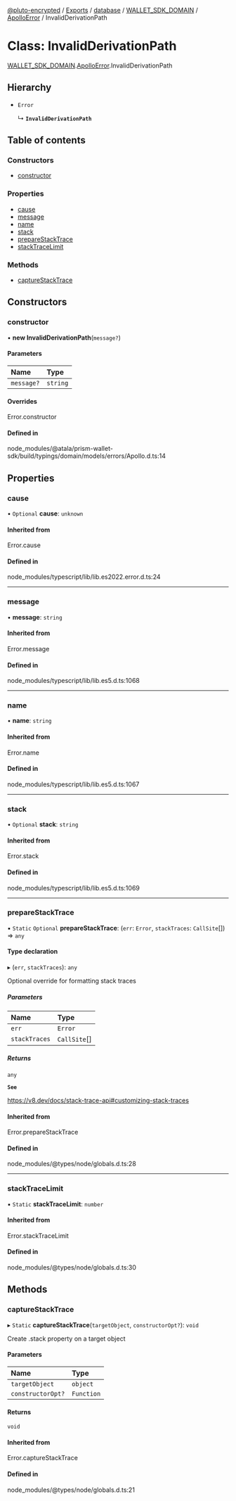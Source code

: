 [@pluto-encrypted](../README.md) / [Exports](../modules.md) / [database](../modules/database.md) / [WALLET\_SDK\_DOMAIN](../modules/database.WALLET_SDK_DOMAIN.md) / [ApolloError](../modules/database.WALLET_SDK_DOMAIN.ApolloError.md) / InvalidDerivationPath

# Class: InvalidDerivationPath

[WALLET\_SDK\_DOMAIN](../modules/database.WALLET_SDK_DOMAIN.md).[ApolloError](../modules/database.WALLET_SDK_DOMAIN.ApolloError.md).InvalidDerivationPath

## Hierarchy

- `Error`

  ↳ **`InvalidDerivationPath`**

## Table of contents

### Constructors

- [constructor](database.WALLET_SDK_DOMAIN.ApolloError.InvalidDerivationPath.md#constructor)

### Properties

- [cause](database.WALLET_SDK_DOMAIN.ApolloError.InvalidDerivationPath.md#cause)
- [message](database.WALLET_SDK_DOMAIN.ApolloError.InvalidDerivationPath.md#message)
- [name](database.WALLET_SDK_DOMAIN.ApolloError.InvalidDerivationPath.md#name)
- [stack](database.WALLET_SDK_DOMAIN.ApolloError.InvalidDerivationPath.md#stack)
- [prepareStackTrace](database.WALLET_SDK_DOMAIN.ApolloError.InvalidDerivationPath.md#preparestacktrace)
- [stackTraceLimit](database.WALLET_SDK_DOMAIN.ApolloError.InvalidDerivationPath.md#stacktracelimit)

### Methods

- [captureStackTrace](database.WALLET_SDK_DOMAIN.ApolloError.InvalidDerivationPath.md#capturestacktrace)

## Constructors

### constructor

• **new InvalidDerivationPath**(`message?`)

#### Parameters

| Name | Type |
| :------ | :------ |
| `message?` | `string` |

#### Overrides

Error.constructor

#### Defined in

node_modules/@atala/prism-wallet-sdk/build/typings/domain/models/errors/Apollo.d.ts:14

## Properties

### cause

• `Optional` **cause**: `unknown`

#### Inherited from

Error.cause

#### Defined in

node_modules/typescript/lib/lib.es2022.error.d.ts:24

___

### message

• **message**: `string`

#### Inherited from

Error.message

#### Defined in

node_modules/typescript/lib/lib.es5.d.ts:1068

___

### name

• **name**: `string`

#### Inherited from

Error.name

#### Defined in

node_modules/typescript/lib/lib.es5.d.ts:1067

___

### stack

• `Optional` **stack**: `string`

#### Inherited from

Error.stack

#### Defined in

node_modules/typescript/lib/lib.es5.d.ts:1069

___

### prepareStackTrace

▪ `Static` `Optional` **prepareStackTrace**: (`err`: `Error`, `stackTraces`: `CallSite`[]) => `any`

#### Type declaration

▸ (`err`, `stackTraces`): `any`

Optional override for formatting stack traces

##### Parameters

| Name | Type |
| :------ | :------ |
| `err` | `Error` |
| `stackTraces` | `CallSite`[] |

##### Returns

`any`

**`See`**

https://v8.dev/docs/stack-trace-api#customizing-stack-traces

#### Inherited from

Error.prepareStackTrace

#### Defined in

node_modules/@types/node/globals.d.ts:28

___

### stackTraceLimit

▪ `Static` **stackTraceLimit**: `number`

#### Inherited from

Error.stackTraceLimit

#### Defined in

node_modules/@types/node/globals.d.ts:30

## Methods

### captureStackTrace

▸ `Static` **captureStackTrace**(`targetObject`, `constructorOpt?`): `void`

Create .stack property on a target object

#### Parameters

| Name | Type |
| :------ | :------ |
| `targetObject` | `object` |
| `constructorOpt?` | `Function` |

#### Returns

`void`

#### Inherited from

Error.captureStackTrace

#### Defined in

node_modules/@types/node/globals.d.ts:21
